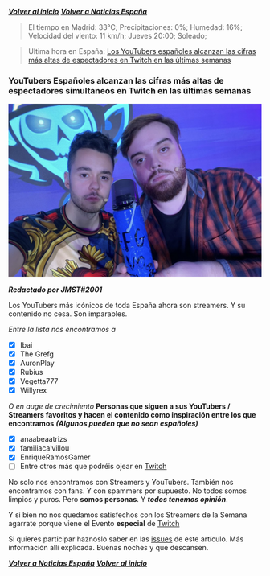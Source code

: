 ***[Volver al inicio](https://github.com/peki-network/home)***
***[Volver a Noticias España](https://github.com/peki-network/noticias-espana)***

> El tiempo en Madrid: 33°C;
Precipitaciones: 0%;
Humedad: 16%;
Velocidad del viento: 11 km/h;
Jueves 20:00;
Soleado;

> Ultima hora en España: [Los YouTubers españoles alcanzan las cifras más altas de espectadores en Twitch en las últimas semanas](https://github.com/peki-network/noticias-espana/ultima-hora/ytbrs-esp-10-06-21.md)

### YouTubers Españoles alcanzan las cifras más altas de espectadores simultaneos en Twitch en las últimas semanas

![Portada](https://raw.githubusercontent.com/peki-network/noticias-espana/main/cdn/ytbrs-esp-00001.jpg)

***Redactado por JMST#2001***

Los YouTubers más icónicos de toda España ahora son streamers. Y su contenido no cesa. Son imparables.

*Entre la lista nos encontramos a*

 - [X] Ibai
 - [X] The Grefg
 - [X] AuronPlay
 - [X] Rubius
 - [X] Vegetta777
 - [X] Willyrex

*O en auge de crecimiento* **Personas que siguen a sus YouTubers / Streamers favoritos y hacen el contenido como inspiración entre los que encontramos** ***(Algunos pueden que no sean españoles)***

 - [X] anaabeaatrizs
 - [X] familiacalvillou
 - [X] EnriqueRamosGamer
 - [ ] Entre otros más que podréis ojear en [Twitch](https://twitch.tv)

No solo nos encontramos con Streamers y YouTubers. También nos encontramos con fans. Y con spammers por supuesto. No todos somos limpios y puros. Pero **somos personas**. Y ***todos tenemos opinión***.

Y si bien no nos quedamos satisfechos con los Streamers de la Semana agarrate porque viene el Evento **especial** de [Twitch](https://twitch.tv)

Si quieres participar haznoslo saber en las [issues](https://github.com/peki-network/noticias-espana/issues) de este artículo. Más información allí explicada. Buenas noches y que descansen.

***[Volver a Noticias España](https://github.com/peki-network/noticias-espana)***
***[Volver al inicio](https://github.com/peki-network/home)***
